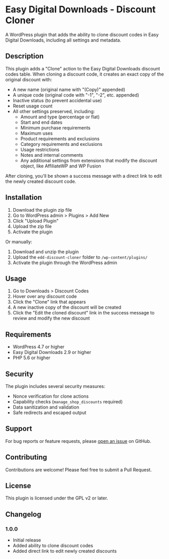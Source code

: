 # Easy Digital Downloads - Discount Cloner

A WordPress plugin that adds the ability to clone discount codes in Easy Digital Downloads, including all settings and metadata.

## Description

This plugin adds a "Clone" action to the Easy Digital Downloads discount codes table. When cloning a discount code, it creates an exact copy of the original discount with:

- A new name (original name with "(Copy)" appended)
- A unique code (original code with "-1", "-2", etc. appended)
- Inactive status (to prevent accidental use)
- Reset usage count
- All other settings preserved, including:
  - Amount and type (percentage or flat)
  - Start and end dates
  - Minimum purchase requirements
  - Maximum uses
  - Product requirements and exclusions
  - Category requirements and exclusions
  - Usage restrictions
  - Notes and internal comments
  - Any additional settings from extensions that modify the discount object, like AffiliateWP and WP Fusion

After cloning, you'll be shown a success message with a direct link to edit the newly created discount code.

## Installation

1. Download the plugin zip file
2. Go to WordPress admin > Plugins > Add New
3. Click "Upload Plugin"
4. Upload the zip file
5. Activate the plugin

Or manually:

1. Download and unzip the plugin
2. Upload the `edd-discount-cloner` folder to `/wp-content/plugins/`
3. Activate the plugin through the WordPress admin

## Usage

1. Go to Downloads > Discount Codes
2. Hover over any discount code
3. Click the "Clone" link that appears
4. A new inactive copy of the discount will be created
5. Click the "Edit the cloned discount" link in the success message to review and modify the new discount

## Requirements

- WordPress 4.7 or higher
- Easy Digital Downloads 2.9 or higher
- PHP 5.6 or higher

## Security

The plugin includes several security measures:

- Nonce verification for clone actions
- Capability checks (`manage_shop_discounts` required)
- Data sanitization and validation
- Safe redirects and escaped output

## Support

For bug reports or feature requests, please [open an issue](https://github.com/GravityKit/edd-discount-cloner/issues) on GitHub.

## Contributing

Contributions are welcome! Please feel free to submit a Pull Request.

## License

This plugin is licensed under the GPL v2 or later.

## Changelog

### 1.0.0
- Initial release
- Added ability to clone discount codes
- Added direct link to edit newly created discounts 